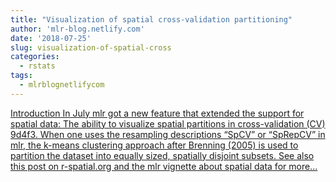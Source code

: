```yaml
---
title: "Visualization of spatial cross-validation partitioning"
author: 'mlr-blog.netlify.com'
date: '2018-07-25'
slug: visualization-of-spatial-cross
categories:
  - rstats
tags:
  - mlrblognetlifycom
---
```


[Introduction In July mlr got a new feature that extended the support for spatial data: The ability to visualize spatial partitions in cross-validation (CV) 9d4f3. When one uses the resampling descriptions “SpCV” or “SpRepCV” in mlr, the k-means clustering approach after Brenning (2005) is used to partition the dataset into equally sized, spatially disjoint subsets. See also this post on r-spatial.org and the mlr vignette about spatial data for more...<click to read more>](https://mlr-blog.netlify.com/post/2018-07-25-visualize-spatial-cv/)

